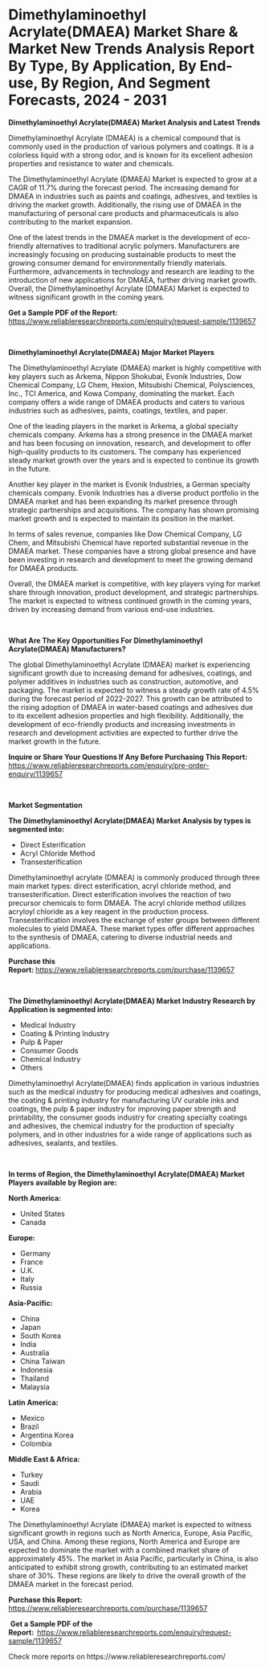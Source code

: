 <p><h1>Dimethylaminoethyl Acrylate(DMAEA) Market Share & Market New Trends Analysis Report By Type, By Application, By End-use, By Region, And Segment Forecasts, 2024 - 2031</h1></p><p><strong>Dimethylaminoethyl Acrylate(DMAEA) Market Analysis and Latest Trends</strong></p>
<p><p>Dimethylaminoethyl Acrylate (DMAEA) is a chemical compound that is commonly used in the production of various polymers and coatings. It is a colorless liquid with a strong odor, and is known for its excellent adhesion properties and resistance to water and chemicals. </p><p>The Dimethylaminoethyl Acrylate (DMAEA) Market is expected to grow at a CAGR of 11.7% during the forecast period. The increasing demand for DMAEA in industries such as paints and coatings, adhesives, and textiles is driving the market growth. Additionally, the rising use of DMAEA in the manufacturing of personal care products and pharmaceuticals is also contributing to the market expansion.</p><p>One of the latest trends in the DMAEA market is the development of eco-friendly alternatives to traditional acrylic polymers. Manufacturers are increasingly focusing on producing sustainable products to meet the growing consumer demand for environmentally friendly materials. Furthermore, advancements in technology and research are leading to the introduction of new applications for DMAEA, further driving market growth. Overall, the Dimethylaminoethyl Acrylate (DMAEA) Market is expected to witness significant growth in the coming years.</p></p>
<p><strong>Get a Sample PDF of the Report:&nbsp;</strong> <a href="https://www.reliableresearchreports.com/enquiry/request-sample/1139657">https://www.reliableresearchreports.com/enquiry/request-sample/1139657</a></p>
<p>&nbsp;</p>
<p><strong>Dimethylaminoethyl Acrylate(DMAEA) Major Market Players</strong></p>
<p><p>The Dimethylaminoethyl Acrylate (DMAEA) market is highly competitive with key players such as Arkema, Nippon Shokubai, Evonik Industries, Dow Chemical Company, LG Chem, Hexion, Mitsubishi Chemical, Polysciences, Inc., TCI America, and Kowa Company, dominating the market. Each company offers a wide range of DMAEA products and caters to various industries such as adhesives, paints, coatings, textiles, and paper.</p><p>One of the leading players in the market is Arkema, a global specialty chemicals company. Arkema has a strong presence in the DMAEA market and has been focusing on innovation, research, and development to offer high-quality products to its customers. The company has experienced steady market growth over the years and is expected to continue its growth in the future.</p><p>Another key player in the market is Evonik Industries, a German specialty chemicals company. Evonik Industries has a diverse product portfolio in the DMAEA market and has been expanding its market presence through strategic partnerships and acquisitions. The company has shown promising market growth and is expected to maintain its position in the market.</p><p>In terms of sales revenue, companies like Dow Chemical Company, LG Chem, and Mitsubishi Chemical have reported substantial revenue in the DMAEA market. These companies have a strong global presence and have been investing in research and development to meet the growing demand for DMAEA products.</p><p>Overall, the DMAEA market is competitive, with key players vying for market share through innovation, product development, and strategic partnerships. The market is expected to witness continued growth in the coming years, driven by increasing demand from various end-use industries.</p></p>
<p>&nbsp;</p>
<p><strong>What Are The Key Opportunities For Dimethylaminoethyl Acrylate(DMAEA) Manufacturers?</strong></p>
<p><p>The global Dimethylaminoethyl Acrylate (DMAEA) market is experiencing significant growth due to increasing demand for adhesives, coatings, and polymer additives in industries such as construction, automotive, and packaging. The market is expected to witness a steady growth rate of 4.5% during the forecast period of 2022-2027. This growth can be attributed to the rising adoption of DMAEA in water-based coatings and adhesives due to its excellent adhesion properties and high flexibility. Additionally, the development of eco-friendly products and increasing investments in research and development activities are expected to further drive the market growth in the future.</p></p>
<p><strong>Inquire or Share Your Questions If Any Before Purchasing This Report:</strong> <a href="https://www.reliableresearchreports.com/enquiry/pre-order-enquiry/1139657">https://www.reliableresearchreports.com/enquiry/pre-order-enquiry/1139657</a></p>
<p>&nbsp;</p>
<p><strong>Market Segmentation</strong></p>
<p><strong>The Dimethylaminoethyl Acrylate(DMAEA) Market Analysis by types is segmented into:</strong></p>
<p><ul><li>Direct Esterification</li><li>Acryl Chloride Method</li><li>Transesterification</li></ul></p>
<p><p>Dimethylaminoethyl acrylate (DMAEA) is commonly produced through three main market types: direct esterification, acryl chloride method, and transesterification. Direct esterification involves the reaction of two precursor chemicals to form DMAEA. The acryl chloride method utilizes acryloyl chloride as a key reagent in the production process. Transesterification involves the exchange of ester groups between different molecules to yield DMAEA. These market types offer different approaches to the synthesis of DMAEA, catering to diverse industrial needs and applications.</p></p>
<p><strong>Purchase this Report:&nbsp;</strong><a href="https://www.reliableresearchreports.com/purchase/1139657">https://www.reliableresearchreports.com/purchase/1139657</a></p>
<p>&nbsp;</p>
<p><strong>The Dimethylaminoethyl Acrylate(DMAEA) Market Industry Research by Application is segmented into:</strong></p>
<p><ul><li>Medical Industry</li><li>Coating & Printing Industry</li><li>Pulp & Paper</li><li>Consumer Goods</li><li>Chemical Industry</li><li>Others</li></ul></p>
<p><p>Dimethylaminoethyl Acrylate(DMAEA) finds application in various industries such as the medical industry for producing medical adhesives and coatings, the coating & printing industry for manufacturing UV curable inks and coatings, the pulp & paper industry for improving paper strength and printability, the consumer goods industry for creating specialty coatings and adhesives, the chemical industry for the production of specialty polymers, and in other industries for a wide range of applications such as adhesives, sealants, and textiles.</p></p>
<p>&nbsp;</p>
<p><strong>In terms of Region, the Dimethylaminoethyl Acrylate(DMAEA) Market Players available by Region are:</strong></p>
<p>
    <p> <strong> North America: </strong>
        <ul>
            <li>United States</li>
            <li>Canada</li>
        </ul>
        </p> 
    <p> <strong> Europe: </strong>
        <ul>
            <li>Germany</li>
            <li>France</li>
            <li>U.K.</li>
            <li>Italy</li>
            <li>Russia</li>
        </ul>
        </p> 
    <p> <strong> Asia-Pacific: </strong>
        <ul>
            <li>China</li>
            <li>Japan</li>
            <li>South Korea</li>
            <li>India</li>
            <li>Australia</li>
            <li>China Taiwan</li>
            <li>Indonesia</li>
            <li>Thailand</li>
            <li>Malaysia</li>
        </ul>
        </p> 
    <p> <strong> Latin America: </strong>
        <ul>
            <li>Mexico</li>
            <li>Brazil</li>
            <li>Argentina Korea</li>
            <li>Colombia</li>
        </ul>
        </p> 
    <p> <strong> Middle East & Africa: </strong>
        <ul>
            <li>Turkey</li>
            <li>Saudi</li>
            <li>Arabia</li>
            <li>UAE</li>
            <li>Korea</li>
        </ul>
    </p>
    </p>
<p><p>The Dimethylaminoethyl Acrylate (DMAEA) market is expected to witness significant growth in regions such as North America, Europe, Asia Pacific, USA, and China. Among these regions, North America and Europe are expected to dominate the market with a combined market share of approximately 45%. The market in Asia Pacific, particularly in China, is also anticipated to exhibit strong growth, contributing to an estimated market share of 30%. These regions are likely to drive the overall growth of the DMAEA market in the forecast period.</p></p>
<p><strong>Purchase this Report: </strong><a href="https://www.reliableresearchreports.com/purchase/1139657">https://www.reliableresearchreports.com/purchase/1139657</a></p>
<p>&nbsp;<strong>Get a Sample PDF of the Report:&nbsp;&nbsp;</strong><a href="https://www.reliableresearchreports.com/enquiry/request-sample/1139657">https://www.reliableresearchreports.com/enquiry/request-sample/1139657</a></p>
<p><strong></strong></p>
<p>Check more reports on https://www.reliableresearchreports.com/</p>